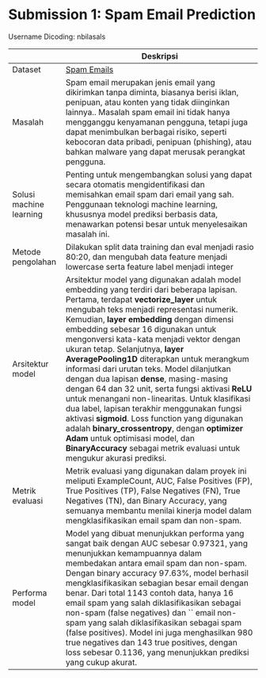 # Submission 1:  Spam Email Prediction
Username Dicoding: nbilasals

| | Deskripsi |
| ----------- | ----------- |
| Dataset | [Spam Emails](https://www.kaggle.com/datasets/abdallahwagih/spam-emails) |
| Masalah | Spam email merupakan jenis email yang dikirimkan tanpa diminta, biasanya berisi iklan, penipuan, atau konten yang tidak diinginkan lainnya.. Masalah spam email ini tidak hanya mengganggu kenyamanan pengguna, tetapi juga dapat menimbulkan berbagai risiko, seperti kebocoran data pribadi, penipuan (phishing), atau bahkan malware yang dapat merusak perangkat pengguna.  |
| Solusi machine learning | Penting untuk mengembangkan solusi yang dapat secara otomatis mengidentifikasi dan memisahkan email spam dari email yang sah. Penggunaan teknologi machine learning, khususnya model prediksi berbasis data, menawarkan potensi besar untuk menyelesaikan masalah ini. |
| Metode pengolahan | Dilakukan split data training dan eval menjadi rasio 80:20, dan mengubah data feature menjadi lowercase serta feature label menjadi integer |
| Arsitektur model | Arsitektur model yang digunakan adalah model embedding yang terdiri dari beberapa lapisan. Pertama, terdapat **vectorize_layer** untuk mengubah teks menjadi representasi numerik. Kemudian, **layer embedding** dengan dimensi embedding sebesar 16 digunakan untuk mengonversi kata-kata menjadi vektor dengan ukuran tetap. Selanjutnya, **layer AveragePooling1D** diterapkan untuk merangkum informasi dari urutan teks. Model dilanjutkan dengan dua lapisan **dense**, masing-masing dengan 64 dan 32 unit, serta fungsi aktivasi **ReLU** untuk menangani non-linearitas. Untuk klasifikasi dua label, lapisan terakhir menggunakan fungsi aktivasi **sigmoid**. Loss function yang digunakan adalah **binary_crossentropy**, dengan **optimizer Adam** untuk optimisasi model, dan **BinaryAccuracy** sebagai metrik evaluasi untuk mengukur akurasi prediksi.|
| Metrik evaluasi | Metrik evaluasi yang digunakan dalam proyek ini meliputi ExampleCount, AUC, False Positives (FP), True Positives (TP), False Negatives (FN), True Negatives (TN), dan Binary Accuracy, yang semuanya membantu menilai kinerja model dalam mengklasifikasikan email spam dan non-spam.|
| Performa model | Model yang dibuat menunjukkan performa yang sangat baik dengan AUC sebesar 0.97321, yang menunjukkan kemampuannya dalam membedakan antara email spam dan non-spam. Dengan binary accuracy 97.63%, model berhasil mengklasifikasikan sebagian besar email dengan benar. Dari total 1143 contoh data, hanya 16 email spam yang salah diklasifikasikan sebagai non-spam (false negatives) dan `` email non-spam yang salah diklasifikasikan sebagai spam (false positives). Model ini juga menghasilkan 980 true negatives dan 143 true positives, dengan loss sebesar 0.1136, yang menunjukkan prediksi yang cukup akurat. |
